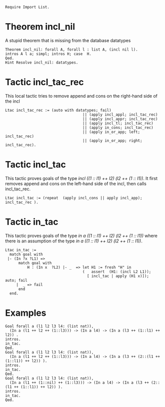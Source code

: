     Require Import List.

Theorem incl\_nil
=================

A stupid theorem that is missing from the database datatypes

    Theorem incl_nil: forall A, forall l : list A, (incl nil l).
    intros A l a; simpl; intros H; case  H.
    Qed.
    Hint Resolve incl_nil: datatypes.

Tactic incl\_tac\_rec
=====================

This local tactic tries to remove append and cons on the right-hand side of the incl

    Ltac incl_tac_rec := (auto with datatypes; fail)
                                       || (apply incl_appl; incl_tac_rec)
                                       || (apply incl_appr; incl_tac_rec)
                                       || (apply incl_tl; incl_tac_rec)
                                       || (apply in_cons; incl_tac_rec)
                                       || (apply in_or_app; left; incl_tac_rec)
                                       || (apply in_or_app; right; incl_tac_rec).

Tactic incl\_tac
================

This tactic proves goals of the type *incl ((1 :: l1) ++ l2) (l2 ++ (1 :: l1))*. It first removes append and cons on the left-hand side of the incl, then calls incl\_tac\_rec.

    Ltac incl_tac := (repeat  (apply incl_cons || apply incl_app); incl_tac_rec ).

Tactic in\_tac
==============

This tactic proves goals of the type *in a ((1 :: l1) ++ l2) (l2 ++ (1 :: l1))* where there is an assumption of the type *in a ((1 :: l1) ++ l2) (l2 ++ (1 :: l1))*.

    Ltac in_tac :=
      match goal with
     |- (In ?x ?L1) =>
          match goal with
              H : (In x  ?L2) |- _  => let H1 := fresh "H" in
                                       (   assert  (H1: (incl L2 L1));
                                         [ incl_tac | apply (H1 x)]); auto; fail
         |  _ => fail
          end
      end.

Examples
========

    Goal forall a (l1 l2 l3 l4: (list nat)),  
      (In a (l1 ++ l2 ++ (1::l3))) -> (In a l4) -> (In a (l3 ++ (1::l1) ++ l2)) .
    intros.
    in_tac.
    Qed.
    Goal forall a (l1 l2 l3 l4: (list nat)),  
      (In a (l1 ++ l2 ++ (1::l3))) -> (In a l4) -> (In a (l3 ++ (2::(l1 ++ (1::l1)) ++ l2)) ).
    intros.
    in_tac.
    Qed.
    Goal forall a (l1 l2 l3 l4: (list nat)),  
      (In a (l1 ++ (1::nil) ++ (1::l3))) -> (In a l4) -> (In a (l3 ++ (2::(l1 ++ (1::l1)) ++ l2)) ).
    intros.
    in_tac.
    Qed.
